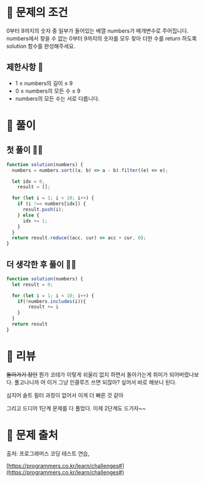 # 📌 문제의 조건
0부터 9까지의 숫자 중 일부가 들어있는 배열 numbers가 매개변수로 주어집니다. numbers에서 찾을 수 없는 0부터 9까지의 숫자를 모두 찾아 더한 수를 return 하도록 solution 함수를 완성해주세요.
## 제한사항 🤔
* 1 ≤ numbers의 길이 ≤ 9
* 0 ≤ numbers의 모든 수 ≤ 9
* numbers의 모든 수는 서로 다릅니다.
# 📌 풀이
## 첫 풀이 👨‍💻

```jsx
function solution(numbers) {
  numbers = numbers.sort((a, b) => a - b).filter((e) => e);

  let idx = 0,
    result = [];

  for (let i = 1; i < 10; i++) {
    if (i !== numbers[idx]) {
      result.push(i);
    } else {
      idx += 1;
    }
  }
  return result.reduce((acc, cur) => acc + cur, 0);
}
```

## 더 생각한 후 풀이 👨‍💻

```jsx
function solution(numbers) {
  let result = 0;

  for (let i = 1; i < 10; i++) {
    if(!numbers.includes(i)){
        result += i
    }
  }
  return result
}
```

# 📌 리뷰
~~돌아가기 장인~~ 
뭔가 코테가 이렇게 쉬울리 없지 하면서 돌아가는게 취미가 되어버렸나보다.
풀고나니까 어 이거 그냥 인클루즈 쓰면 되잖아? 싶어서 바로 해보니 된다.

심지어 솔트 필터 과정이 없어서 이게 더 빠른 것 같아

그리고 드디어 1단계 문제를 다 풀었다. 
이제 2단계도 드가자~~

# 📌 문제 출처

출처: 프로그래머스 코딩 테스트 연습,

[https://programmers.co.kr/learn/challenges#](https://programmers.co.kr/learn/challenges#)
